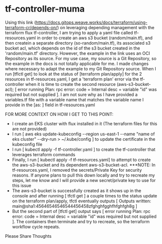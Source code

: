 # tf-controller-muma
Using this link (https://docs.gitops.weave.works/docs/terraform/using-terraform-cr/depends-on/) on leveraging depending management with the terraform flux tf-controller, I am trying to apply a yaml file called tf-resources.yaml in order to create an aws s3 bucket (random/main.tf), and then createin a separate directory (so-random/main.tf), its associated s3 bucket acl, which depends on the id of the s3 bucket created in the 'random/main.tf' directory. However, the example in the link uses an OCI Repository as its source. For my use case, my source is a Git Repository, so the example in the docs is not totally applicable for me. I made changes where necessary to adapt the example to my Git Repository source. When I run [tflctl get] to look at the status of [terraform plan/apply] for the 2 resources in tf-resources.yaml, I get a 'terraform plan' error via the tf-controller when it is time to create the second resource (aws-s3-bucket-acl); [ error running Plan: rpc error: code = Internal desc = variable "id" was required but not supplied ]. I am not sure why as I have provided a variables.tf file with a variable name that matches the variable name I provide in the [as: ] field in tf-resources.yaml

FOR MORE CONTEXT ON HOW I GET TO THIS POINT:
- I create an EKS cluster with flux installed in it (The terraform files for this are not provided)
- I run [ aws eks update-kubeconfig --region us-east-1 --name "name of eks cluster" --dry-run > ~/.kube/config ] to update the certificate in the kubeconfig file
- I run [ kubectl apply -f tf-controller.yaml ] to create the tf-controller that leverages terraform commands
- Finally, I run [ kubectl apply -f tf-resources.yaml] to attempt to create the aws-s3-bucket and its dependent aws-s3-bucket-acl. 
***NOTE: In tf-resources.yaml, I removed the secrets/Private Key for security reasons. If anyone plans to pull this down locally and try to recreate my steps, let me know and I will provide a new secret/private key to use for this issue
- The aws-s3-bucket is successfully created as it shows up in the console and after running [ tfctl get ] a couple times to the status update on the terraform plan/apply, tfctl eventually outputs [ Outputs written: main@sha1:45646546546544456458zfghghfgghfhfghfgh8g ] 
- But the second part of [tfctl get] output says [ error running Plan: rpc error: code = Internal desc = variable "id" was required but not supplied ]. The containers then terminate and try to recreate, so the terraform workflow cycle repeats.

Please Share Thoughts